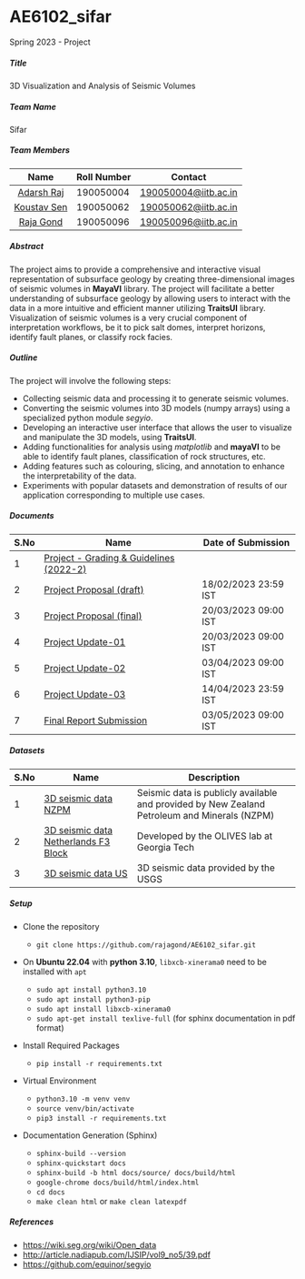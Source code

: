 # AE6102_sifar
Spring 2023 - Project

##### Title
3D Visualization and Analysis of Seismic Volumes

##### Team Name

Sifar

##### Team Members

|    Name     | Roll Number | Contact              |
| :---------: | ----------- | -------------------- |
| [Adarsh Raj](https://github.com/adarsh0raj)   | 190050004   | 190050004@iitb.ac.in |
| [Koustav Sen](https://github.com/koustav1908) | 190050062   | 190050062@iitb.ac.in |
| [Raja Gond](https://github.com/rajagond)      | 190050096   | 190050096@iitb.ac.in |

##### Abstract
The project aims to provide a comprehensive and interactive visual representation of subsurface geology by creating three-dimensional images of seismic volumes in **MayaVI** library. The project will facilitate a better understanding of subsurface geology by allowing users to interact with the data in a more intuitive and efficient manner utilizing **TraitsUI** library. Visualization of seismic volumes is a very crucial component of interpretation workflows, be it to pick salt domes, interpret horizons, identify fault planes, or classify rock facies.

##### Outline

The project will involve the following steps:

- Collecting seismic data and processing it to generate seismic volumes.
- Converting the seismic volumes into 3D models (numpy arrays) using a specialized python module *segyio*.
- Developing an interactive user interface that allows the user to visualize and manipulate the 3D models, using **TraitsUI**.
- Adding functionalities for analysis using *matplotlib* and **mayaVI** to be able to identify fault planes, classification of rock structures, etc.
- Adding features such as colouring, slicing, and annotation to enhance the interpretability of the data.
- Experiments with popular datasets and demonstration of results of our application corresponding to multiple use cases.

##### Documents

| S.No | Name                                                         | Date of Submission   |
| ---- | ------------------------------------------------------------ | -------------------- |
| 1    | [Project - Grading & Guidelines (2022-2)](docs/Project_Grading_Guidelines_(2022-2).pdf) |                      |
| 2    | [Project Proposal (draft)](docs/project_proposal_draft.pdf)  | 18/02/2023 23:59 IST |
| 3    | [Project Proposal (final)](docs/project_proposal_final.pdf)  | 20/03/2023 09:00 IST |
| 4    | [Project Update-01](docs/project_update1.pdf)                    | 20/03/2023 09:00 IST |
| 5    | [Project Update-02](docs/project_update2.pdf)                    | 03/04/2023 09:00 IST |
| 6    | [Project Update-03](docs/project_update3.pdf)                    | 14/04/2023 23:59 IST |
| 7    | [Final Report Submission](docs/ae6102_project_report.pdf)                    | 03/05/2023 09:00 IST |

##### Datasets

| S.No | Name                                                         | Description                                                  |
| ---- | ------------------------------------------------------------ | ------------------------------------------------------------ |
| 1    | [3D seismic data NZPM](https://public.3.basecamp.com/p/JyT276MM7krjYrMoLqLQ6xST) | Seismic data is publicly available and provided by New Zealand Petroleum and Minerals (NZPM)                    |
| 2    | [3D seismic data Netherlands F3 Block](https://github.com/olivesgatech/facies_classification_benchmark#dataset) |  Developed by the OLIVES lab at Georgia Tech                    |
| 3    | [3D seismic data US](https://pubs.usgs.gov/of/2009/1151/data/seismics/segy/) | 3D seismic data provided by the USGS      |

##### Setup
- Clone the repository
    - `git clone https://github.com/rajagond/AE6102_sifar.git`
- On **Ubuntu 22.04** with **python 3.10**, `libxcb-xinerama0` need to be installed with `apt`
    - `sudo apt install python3.10`
    - `sudo apt install python3-pip`
    - `sudo apt install libxcb-xinerama0`
    - `sudo apt-get install texlive-full` (for sphinx documentation in pdf format)
- Install Required Packages
    - `pip install -r requirements.txt`

- Virtual Environment
    - `python3.10 -m venv venv`
    - `source venv/bin/activate`
    - `pip3 install -r requirements.txt`

- Documentation Generation (Sphinx)
    - `sphinx-build --version`
    - `sphinx-quickstart docs`
    - `sphinx-build -b html docs/source/ docs/build/html`
    - `google-chrome docs/build/html/index.html`
    - `cd docs`
    - `make clean html` or `make clean latexpdf`
  
##### References
- https://wiki.seg.org/wiki/Open_data
- http://article.nadiapub.com/IJSIP/vol9_no5/39.pdf
- https://github.com/equinor/segyio